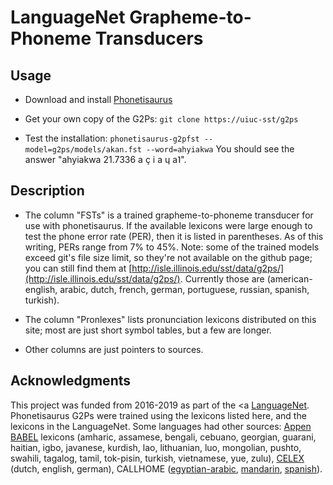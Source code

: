 # LanguageNet Grapheme-to-Phoneme Transducers

## Usage

* Download and install
[Phonetisaurus](https://github.com/AdolfVonKleist/Phonetisaurus)

* Get your own copy of the G2Ps: `git clone https://uiuc-sst/g2ps`

* Test the installation: `phonetisaurus-g2pfst --model=g2ps/models/akan.fst --word=ahyiakwa`
You should see the answer "ahyiakwa	21.7336	a ç i a ɥ a˥".

## Description

* The column "FSTs" is a trained grapheme-to-phoneme transducer for
use with phonetisaurus.  If the available lexicons were large enough
to test the phone error rate (PER), then it is listed in parentheses.
As of this writing, PERs range from 7\% to 45\%.  Note: some of the
trained models exceed git's file size limit, so they're not available
on the github page; you can still find them at
[http://isle.illinois.edu/sst/data/g2ps/](http://isle.illinois.edu/sst/data/g2ps/).
Currently those are (american-english, arabic, dutch, french, german,
portuguese, russian, spanish, turkish).

* The column "Pronlexes" lists pronunciation lexicons distributed on
this site; most are just short symbol tables, but a few are longer.

* Other columns are just pointers to sources.

## Acknowledgments

This project was funded from 2016-2019 as part of the <a
[LanguageNet](http://www.isle.illinois.edu/sst/research/darpa2015/index.html).
Phonetisaurus G2Ps were trained using the lexicons listed here, and
the lexicons in the LanguageNet.  Some languages had other sources:
[Appen BABEL](https://www.iarpa.gov/index.php/research-programs/babel)
lexicons (amharic, assamese, bengali, cebuano, georgian, guarani,
haitian, igbo, javanese, kurdish, lao, lithuanian, luo, mongolian,
pushto, swahili, tagalog, tamil, tok-pisin, turkish, vietnamese, yue,
zulu), [CELEX](https://catalog.ldc.upenn.edu/ldc96l14) (dutch,
english, german), CALLHOME
([egyptian-arabic](https://catalog.ldc.upenn.edu/LDC99L22),
[mandarin](https://catalog.ldc.upenn.edu/LDC96L15),
[spanish](https://catalog.ldc.upenn.edu/LDC96L16)).
	


